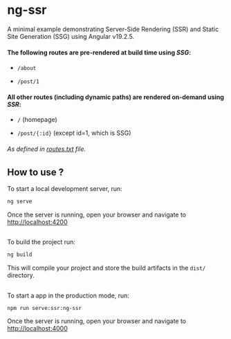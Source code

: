 # ng-ssr

A minimal example demonstrating Server-Side Rendering (SSR) and Static Site Generation (SSG) using Angular v19.2.5.

#### The following routes are pre-rendered at build time using *SSG*:


- `/about`

- `/post/1`

#### All other routes (including dynamic paths) are rendered on-demand using *SSR*:

- `/` (homepage)

- `/post/{:id}` (except id=1, which is SSG)

###### As defined in  [routes.txt](./routes.txt) file.

## How to use ?

To start a local development server, run:
```bash
ng serve
```
Once the server is running, open your browser and navigate to [http://localhost:4200](http://localhost:4200)

##

To build the project run:

```bash
ng build
```
This will compile your project and store the build artifacts in the `dist/` directory.

##

To start a app in the production mode, run:

```bash
npm run serve:ssr:ng-ssr
```
Once the server is running, open your browser and navigate to [http://localhost:4000](http://localhost:4000)





